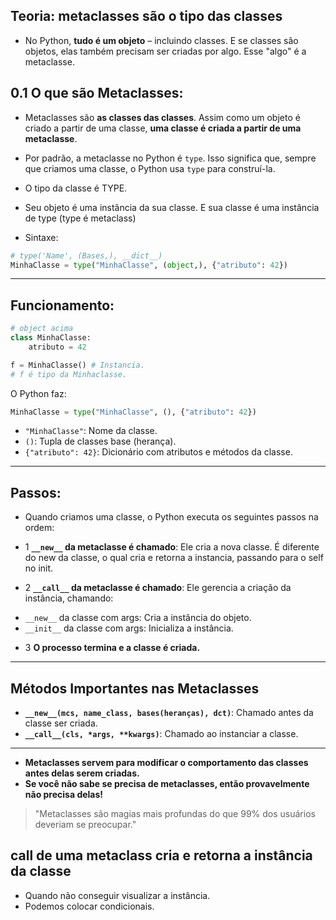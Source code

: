 ## Teoria: metaclasses são o tipo das classes
- No Python, **tudo é um objeto** – incluindo classes. E se classes são objetos, elas também precisam ser criadas por algo. Esse "algo" é a metaclasse.  

## 0.1 O que são Metaclasses: 
- Metaclasses são **as classes das classes**. Assim como um objeto é criado a partir de uma classe, **uma classe é criada a partir de uma metaclasse**.  

- Por padrão, a metaclasse no Python é `type`. Isso significa que, sempre que criamos uma classe, o Python usa `type` para construí-la.  
- O tipo da classe é TYPE.
- Seu objeto é uma instância da sua classe. E sua classe é uma instância de type (type é metaclass)

- Sintaxe:
``` py
# type('Name', (Bases,), __dict__)
MinhaClasse = type("MinhaClasse", (object,), {"atributo": 42})
```

---
## Funcionamento:

```python
# object acima
class MinhaClasse:
    atributo = 42

f = MinhaClasse() # Instancia.
# f é tipo da Minhaclasse.
```
O Python faz:
```python
MinhaClasse = type("MinhaClasse", (), {"atributo": 42})
```

- `"MinhaClasse"`: Nome da classe.  
- `()`: Tupla de classes base (herança).  
- `{"atributo": 42}`: Dicionário com atributos e métodos da classe.  
---
## Passos: 
- Quando criamos uma classe, o Python executa os seguintes passos na ordem:  
+ 1️ **`__new__` da metaclasse é chamado**: Ele cria a nova classe. É diferente do new da classe, o qual cria e retorna a instancia, passando para o self no init.

+ 2️ **`__call__` da metaclasse é chamado**: Ele gerencia a criação da instância, chamando:  
- `__new__` da classe com args: Cria a instância do objeto.  
- `__init__` da classe com args: Inicializa a instância.  

+ 3️ **O processo termina e a classe é criada.**  

---
## Métodos Importantes nas Metaclasses  
- **`__new__(mcs, name_class, bases(heranças), dct)`**: Chamado antes da classe ser criada.
- **`__call__(cls, *args, **kwargs)`**: Chamado ao instanciar a classe.  

---
+ **Metaclasses servem para modificar o comportamento das classes antes delas serem criadas.**  
+ **Se você não sabe se precisa de metaclasses, então provavelmente não precisa delas!**  
> "Metaclasses são magias mais profundas do que 99% dos usuários deveriam se preocupar."


## __call__ de uma metaclass cria e retorna a instância da classe
- Quando não conseguir visualizar a instância.
- Podemos colocar condicionais. 
